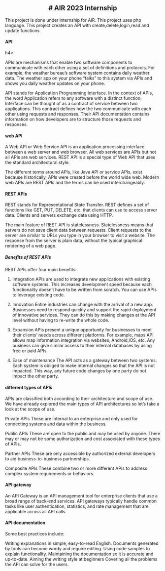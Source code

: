 <h2 align=center><b># AIR 2023 Internship</b></h2>
<p>
 This project is done under internship for AIR.
 This project uses php language.
 This project creates  an API with create,delete,login,read and update functions.
</p>

<h4>API</h4>h4>
<p>APIs are mechanisms that enable two software components to communicate with each other using a set of definitions and protocols. For example, the weather bureau’s software system contains daily weather data. The weather app on your phone “talks” to this system via APIs and shows you daily weather updates on your phone.

API stands for Application Programming Interface. In the context of APIs, the word Application refers to any software with a distinct function. Interface can be thought of as a contract of service between two applications. This contract defines how the two communicate with each other using requests and responses. Their API documentation contains information on how developers are to structure those requests and responses.</p>

 <h4>web API</h4>
 <p>A Web API or Web Service API is an application processing interface between a web server and web browser. All web services are APIs but not all APIs are web services. REST API is a special type of Web API that uses the standard architectural style.

The different terms around APIs, like Java API or service APIs, exist because historically, APIs were created before the world wide web. Modern web APIs are REST APIs and the terms can be used interchangeably.</p>

<h4>REST APIs</h4>
<p>REST stands for Representational State Transfer. REST defines a set of functions like GET, PUT, DELETE, etc. that clients can use to access server data. Clients and servers exchange data using HTTP.

The main feature of REST API is statelessness. Statelessness means that servers do not save client data between requests. Client requests to the server are similar to URLs you type in your browser to visit a website. The response from the server is plain data, without the typical graphical rendering of a web page.</p>

<h5>Benefits of REST APIs</h5>
<p>REST APIs offer four main benefits:

1. Integration 
APIs are used to integrate new applications with existing software systems. This increases development speed because each functionality doesn’t have to be written from scratch. You can use APIs to leverage existing code.

2. Innovation 
Entire industries can change with the arrival of a new app. Businesses need to respond quickly and support the rapid deployment of innovative services. They can do this by making changes at the API level without having to re-write the whole code.

3. Expansion
APIs present a unique opportunity for businesses to meet their clients’ needs across different platforms. For example, maps API allows map information integration via websites, Android,iOS, etc. Any business can give similar access to their internal databases by using free or paid APIs.

4. Ease of maintenance
The API acts as a gateway between two systems. Each system is obliged to make internal changes so that the API is not impacted. This way, any future code changes by one party do not impact the other party.</p>

<h4>different types of APIs</h4>
<p>APIs are classified both according to their architecture and scope of use. We have already explored the main types of API architectures so let’s take a look at the scope of use.

Private APIs
These are internal to an enterprise and only used for connecting systems and data within the business.

Public APIs 
These are open to the public and may be used by anyone. There may or may not be some authorization and cost associated with these types of APIs.

Partner APIs 
These are only accessible by authorized external developers to aid business-to-business partnerships.

Composite APIs 
These combine two or more different APIs to address complex system requirements or behaviors. </p>

<h4>API gateway</h4>
<p>An API Gateway is an API management tool for enterprise clients that use a broad range of back-end services. API gateways typically handle common tasks like user authentication, statistics, and rate management that are applicable across all API calls.</p>

<h4>API documentation</h4>
<p>Some best practices include:

Writing explanations in simple, easy-to-read English. Documents generated by tools can become wordy and require editing.
Using code samples to explain functionality.
Maintaining the documentation so it is accurate and up-to-date.
Aiming the writing style at beginners
Covering all the problems the API can solve for the users.</p>
